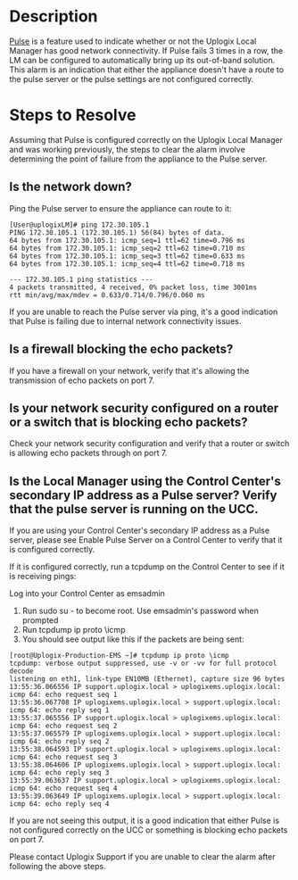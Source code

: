 # Description

[Pulse](http://uplogix.com/docs/local-manager-user-guide/out-of-band-configuration/using-the-pulse-feature) is a feature used to indicate whether or not the Uplogix Local Manager has good network connectivity. If Pulse fails 3 times in a row, the LM can be configured to automatically bring up its out-of-band solution. This alarm is an indication that either the appliance doesn't have a route to the pulse server or the pulse settings are not configured correctly.

# Steps to Resolve
Assuming that Pulse is configured correctly on the Uplogix Local Manager and was working previously, the steps to clear the alarm involve determining the point of failure from the appliance to the Pulse server.

## Is the network down?

Ping the Pulse server to ensure the appliance can route to it:

```
[User@uplogixLM]# ping 172.30.105.1
PING 172.30.105.1 (172.30.105.1) 56(84) bytes of data.
64 bytes from 172.30.105.1: icmp_seq=1 ttl=62 time=0.796 ms
64 bytes from 172.30.105.1: icmp_seq=2 ttl=62 time=0.710 ms
64 bytes from 172.30.105.1: icmp_seq=3 ttl=62 time=0.633 ms
64 bytes from 172.30.105.1: icmp_seq=4 ttl=62 time=0.718 ms

--- 172.30.105.1 ping statistics ---
4 packets transmitted, 4 received, 0% packet loss, time 3001ms
rtt min/avg/max/mdev = 0.633/0.714/0.796/0.060 ms
```

If you are unable to reach the Pulse server via ping, it's a good indication that Pulse is failing due to internal network connectivity issues.

## Is a firewall blocking the echo packets?

If you have a firewall on your network, verify that it's allowing the transmission of echo packets on port 7.

## Is your network security configured on a router or a switch that is blocking echo packets?

Check your network security configuration and verify that a router or switch is allowing echo packets through on port 7.

## Is the Local Manager using the Control Center's secondary IP address as a Pulse server? Verify that the pulse server is running on the UCC.

If you are using your Control Center's secondary IP address as a Pulse server, please see Enable Pulse Server on a Control Center to verify that it is configured correctly.

If it is configured correctly, run a tcpdump on the Control Center to see if it is receiving pings:

Log into your Control Center as emsadmin

1. Run sudo su - to become root. Use emsadmin's password when prompted
2. Run tcpdump ip proto \icmp
3. You should see output like this if the packets are being sent:

```
[root@Uplogix-Production-EMS ~]# tcpdump ip proto \icmp
tcpdump: verbose output suppressed, use -v or -vv for full protocol decode
listening on eth1, link-type EN10MB (Ethernet), capture size 96 bytes
13:55:36.066556 IP support.uplogix.local > uplogixems.uplogix.local: icmp 64: echo request seq 1
13:55:36.067708 IP uplogixems.uplogix.local > support.uplogix.local: icmp 64: echo reply seq 1
13:55:37.065556 IP support.uplogix.local > uplogixems.uplogix.local: icmp 64: echo request seq 2
13:55:37.065579 IP uplogixems.uplogix.local > support.uplogix.local: icmp 64: echo reply seq 2
13:55:38.064593 IP support.uplogix.local > uplogixems.uplogix.local: icmp 64: echo request seq 3
13:55:38.064606 IP uplogixems.uplogix.local > support.uplogix.local: icmp 64: echo reply seq 3
13:55:39.063637 IP support.uplogix.local > uplogixems.uplogix.local: icmp 64: echo request seq 4
13:55:39.063649 IP uplogixems.uplogix.local > support.uplogix.local: icmp 64: echo reply seq 4
```

If you are not seeing this output, it is a good indication that either Pulse is not configured correctly on the UCC or something is blocking echo packets on port 7.

Please contact Uplogix Support if you are unable to clear the alarm after following the above steps.